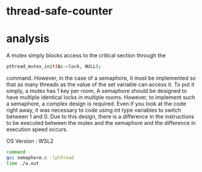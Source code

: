 # thread-safe-counter


# analysis
A mutex simply blocks access to the critical section through the 
```sh
pthread_mutex_init(&c->lock, NULL);
```
command.
However, in the case of a semaphore, it must be implemented so that as many threads as the value of the set variable can access it.
To put it simply, a mutex has 1 key per room,
A semaphore should be designed to have multiple identical locks in multiple rooms.
However, to implement such a semaphore, a complex design is required.
Even if you look at the code right away, it was necessary to code using int type variables to switch between 1 and 0.
Due to this design, there is a difference in the instructions to be executed between the mutex and the semaphore and the difference in execution speed occurs.


OS Version : WSL2
```sh
command
gcc semaphore.c -lpthread
time ./a.out
```
